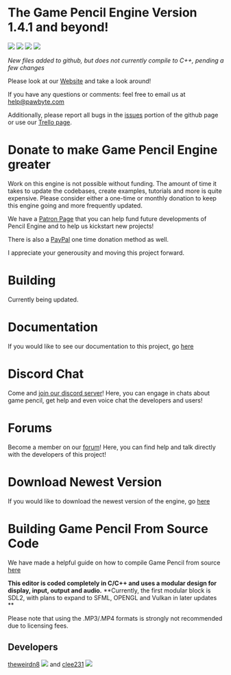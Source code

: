 The Game Pencil Engine Version 1.4.1 and beyond!
================================================

![](https://raw.githubusercontent.com/pawbyte/Game-Pencil-Engine/master/screenshots/ss4.png)
![](https://raw.githubusercontent.com/pawbyte/Game-Pencil-Engine/master/screenshots/ss3.png)
![](https://raw.githubusercontent.com/pawbyte/Game-Pencil-Engine/master/screenshots/ss2.png)
![](https://raw.githubusercontent.com/pawbyte/Game-Pencil-Engine/master/screenshots/ss1.png)


*New files added to github, but does not currently compile to C++, pending a few changes*

Please look at our [Website](https://pawbyte.com/gamepencilengine/) and take a look around!

If you have any questions or comments: feel free to email us at <help@pawbyte.com>

Additionally, please report all bugs in the [issues](https://github.com/pawbyte/Game-Pencil-Engine/issues) portion of the github page or use our [Trello page](https://trello.com/b/QoLoJUwn/game-pencil-roadmap).


Donate to make Game Pencil Engine greater
=========================================
Work on this engine is not possible without funding. The amount of time it takes to update the codebases, create examples, tutorials and more is quite expensive. Please consider either a one-time or monthly donation to keep this engine going and more frequently updated. 

We have a [Patron Page](https://www.patreon.com/pawbyte?ty=h) that you can help fund future developments of Pencil Engine and to help us kickstart new projects!

There is also a [PayPal](http://www.pawbyte.com/donate/) one time donation method as well. 

I appreciate your generousity and moving this project forward. 


Building
========

Currently being updated.

Documentation
=============
If you would like to see our documentation to this project, go [here](http://docs.pawbyte.com/)

Discord Chat
======
Come and  [join our discord server](https://discord.gg/dCrCwrQutP)!  Here, you can engage in chats about game pencil, get help and even voice chat the developers and users!

Forums
======
Become a member on our [forum](http://community.pawbyte.com/)!  Here, you can find help and talk directly with the developers of this project!

Download Newest Version
=======================
If you would like to download the newest version of the engine, go [here](https://pawbyte.com/gamepencilengine/)

Building Game Pencil From Source Code
=====================================
We have made a helpful guide on how to compile Game Pencil from source [here](https://pawbyte.com/building-game-pencil-from-source-code/)

**This editor is coded completely in C/C++ and uses a modular design for display, input, output and audio.**
**Currently, the first modular block is SDL2, with plans to expand to SFML, OPENGL and Vulkan in later updates **

Please note that using the .MP3/.MP4 formats is strongly not recommended due to licensing fees.

Developers
----------
[theweirdn8](https://github.com/theweirdn8)
![](https://avatars0.githubusercontent.com/u/3193947?v=4&s=100)
and
[clee231](https://github.com/clee231)
![](https://avatars0.githubusercontent.com/u/1387910?v=4&s=100)



